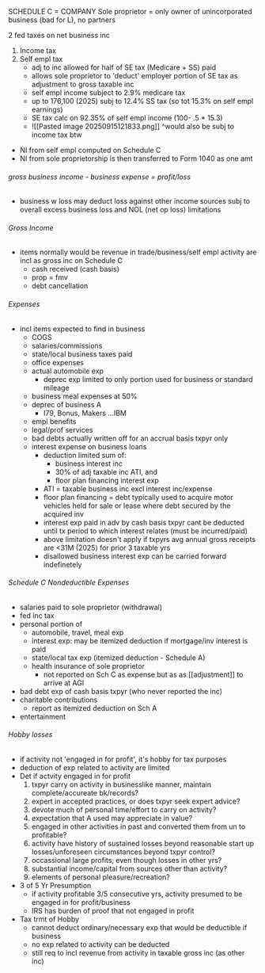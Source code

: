SCHEDULE C = COMPANY
Sole proprietor = only owner of unincorporated business (bad for L), no partners

2 fed taxes on net business inc
1. Income tax
2. Self empl tax
	- adj to inc allowed for half of SE tax (Medicare + SS) paid
	- allows sole proprietor to 'deduct' employer portion of SE tax as adjustment to gross taxable inc
	- self empl income subject to 2.9% medicare tax
	- up to 176,100 (2025) subj to 12.4% SS tax (so tot 15.3% on self empl earnings)
	- SE tax calc on 92.35% of self empl income (100- .5 * 15.3)
	- ![[Pasted image 20250915121833.png]]
^would also be subj to income tax btw

- NI from self empl computed on Schedule C
- NI from sole proprietorship is then transferred to Form 1040 as one amt

###### gross business income - business expense = profit/loss
- business w loss may deduct loss against other income sources subj to overall excess business loss and NOL (net op loss) limitations

###### Gross Income
- items normally would be revenue in trade/business/self empl activity are incl as gross inc on Schedule C
	- cash received (cash basis)
	- prop = fmv
	- debt cancellation

###### Expenses
- incl items expected to find in business
	- COGS
	- salaries/commissions 
	- state/local business taxes paid
	- office expenses
	- actual automobile exp 
		- deprec exp limited to only portion used for business or standard mileage
	- business meal expenses at 50%
	- deprec of business A
		- I79, Bonus, Makers ...IBM
	- empl benefits
	- legal/prof services
	- bad debts actually written off for an accrual basis txpyr only 
	- interest expense on business loans
		- deduction limited sum of:
			- business interest inc
			- 30% of adj taxable inc ATI, and
			- floor plan financing interest exp
		- ATI = taxable business inc excl interest inc/expense
		- floor plan financing = debt typically used to acquire motor vehicles held for sale or lease where debt secured by the acquired inv
		- interest exp paid in adv by cash basis txpyr cant be deducted until tx period to which interest relates (must be incurred/paid)
		- above limitation doesn't apply if txpyrs avg annual gross receipts are <31M (2025) for prior 3 taxable yrs
		- disallowed business interest exp can be carried forward indefinetely 

###### Schedule C Nondeductible Expenses 
- salaries paid to sole proprietor (withdrawal)
- fed inc tax
- personal portion of
	- automobile, travel, meal exp
	- interest exp: may be itemized deduction if mortgage/inv interest is paid
	- state/local tax exp (itemized deduction - Schedule A)
	- health insurance of sole proprietor
		- not reported on Sch C as expense but as as [[adjustment]] to arrive at AGI
- bad debt exp of cash basis txpyr (who never reported the inc)
- charitable contributions
	- report as itemized deduction on Sch A
- entertainment

###### Hobby losses
- if activity not 'engaged in for profit', it's hobby for tax purposes
- deduction of exp related to activity are limited
- Det if actvity engaged in for profit
	1. txpyr carry on activity in businesslike manner, maintain complete/accureate bk/records?
	2. expert in accepted practices, or does txpyr seek expert advice?
	3. devote much of personal time/effort to carry on activity?
	4. expectation that A used may appreciate in value?
	5. engaged in other activities in past and converted them from un to profitable?
	6. activity have history of sustained losses beyond reasonable start up losses/unforeseen circumstances beyond txpyr control?
	7. occassional large profits, even though losses in other yrs?
	8. substantial income/capital from sources other than activity?
	9. elements of personal pleasure/recreation?
- 3 of 5 Yr Presumption
	- if activity profitable 3/5 consecutive yrs, activity presumed to be engaged in for profit/business
	- IRS has burden of proof that not engaged in profit
- Tax trmt of Hobby
	- cannot deduct ordinary/necessary exp that would be deductible if business
	- no exp related to activity can be deducted
	- still req to incl revenue from activity in taxable gross inc (as other inc)